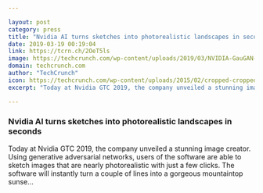 ```yaml
---

layout: post
category: press
title: "Nvidia AI turns sketches into photorealistic landscapes in seconds"
date: 2019-03-19 00:19:04
link: https://tcrn.ch/2OeT5ls
image: https://techcrunch.com/wp-content/uploads/2019/03/NVIDIA-GauGAN-AI-demo-screenshot.jpg?w=652
domain: techcrunch.com
author: "TechCrunch"
icon: https://techcrunch.com/wp-content/uploads/2015/02/cropped-cropped-favicon-gradient.png?w=180
excerpt: "Today at Nvidia GTC 2019, the company unveiled a stunning image creator. Using generative adversarial networks, users of the software are able to sketch images that are nearly photorealistic with just a few clicks. The software will instantly turn a couple of lines into a gorgeous mountaintop sunse…"

---
```


### Nvidia AI turns sketches into photorealistic landscapes in seconds

Today at Nvidia GTC 2019, the company unveiled a stunning image creator. Using generative adversarial networks, users of the software are able to sketch images that are nearly photorealistic with just a few clicks. The software will instantly turn a couple of lines into a gorgeous mountaintop sunse…